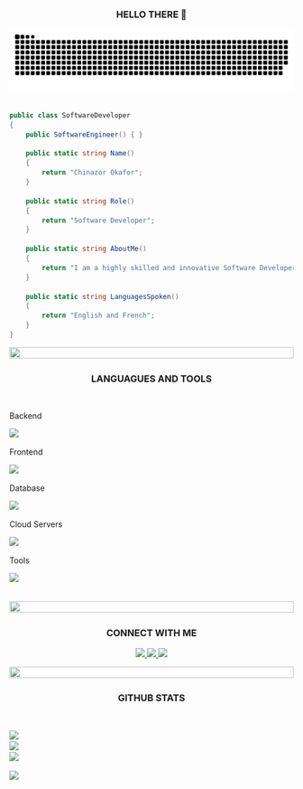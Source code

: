<h3 align="center"> HELLO THERE 👋 </h3>

<picture>
  <source media="(prefers-color-scheme: dark)" srcset="https://raw.githubusercontent.com/platane/platane/output/github-contribution-grid-snake-dark.svg">
  <source media="(prefers-color-scheme: light)" srcset="https://raw.githubusercontent.com/platane/platane/output/github-contribution-grid-snake.svg">
  <img alt="github contribution grid snake animation" src="https://raw.githubusercontent.com/platane/platane/output/github-contribution-grid-snake.svg">
</picture>

```csharp

public class SoftwareDeveloper 
{
    public SoftwareEngineer() { }

    public static string Name()
    {
        return "Chinazor Okafor";
    }

    public static string Role()
    {
        return "Software Developer";
    }

    public static string AboutMe()
    {
        return "I am a highly skilled and innovative Software Developer. An expert in designing and developing cutting-edge, <br/> robust software solutions by leveraging the power of the .NET ecosystem. Detail-oriented and committed to delivering high-quality software applications. Collaborative and adaptable, with a strong grasp of the latest industry trends";
    }

    public static string LanguagesSpoken()
    {
        return "English and French";
    }
}
```

<img src="https://i.imgur.com/dBaSKWF.gif" height="20" width="100%">

<h3 align="center">LANGUAGUES AND TOOLS</h3>

<br/>

Backend
<p align="left">
  <a href="https://skillicons.dev">
    <img src="https://skillicons.dev/icons?i=cs,dotnet" />
  </a>
</p>

Frontend
<p align="left">
  <a href="https://skillicons.dev">
    <img src="https://skillicons.dev/icons?i=html,css,bootstrap,js,ts,react,vue,angular" />
  </a>
</p>

Database
<p align="left">
  <a href="https://skillicons.dev">
    <img src="https://skillicons.dev/icons?i=mongodb,mysql,postgresql" />
  </a>
</p>

Cloud Servers
<p align="left">
  <a href="https://skillicons.dev">
    <img src="https://skillicons.dev/icons?i=azure,firebase" />
  </a>
</p>

Tools
<p align="left">
  <a href="https://skillicons.dev">
    <img src="https://skillicons.dev/icons?i=git,github,gitlab,docker,vscode,postman,visualstudio,redis,rabbitmq,kubernetes" />
  </a>
</p>

<br/>

<img src="https://i.imgur.com/dBaSKWF.gif" height="20" width="100%">

<h3 align="center">CONNECT WITH ME</h3>
<p align="center">
  <a href="https://www.linkedin.com/in/chinazor-okafor/">
    <img src="https://skillicons.dev/icons?i=linkedin" />
  </a>
  <a href="https://x.com/iamILIBID">
    <img src="https://skillicons.dev/icons?i=twitter" />
  </a>
  <a href="mailto:chinazorfredrick@gmail.com">
    <img src="https://skillicons.dev/icons?i=gmail" />
  </a>
</p>

<img src="https://i.imgur.com/dBaSKWF.gif" height="20" width="100%">

<h3 align="center">GITHUB STATS</h3>
<br/>

![](https://github-readme-stats.vercel.app/api?username=Fred-Michael&theme=calm&hide_border=false&include_all_commits=false&count_private=false)<br/>
![](https://github-readme-streak-stats.herokuapp.com/?user=Fred-Michael&theme=calm&hide_border=false)<br/>
![](https://github-readme-stats.vercel.app/api/top-langs/?username=Fred-Michael&theme=calm&hide_border=false&include_all_commits=false&count_private=false&layout=compact)

[![](https://visitcount.itsvg.in/api?id=Fred-Michael&icon=0&color=0)](https://visitcount.itsvg.in)
